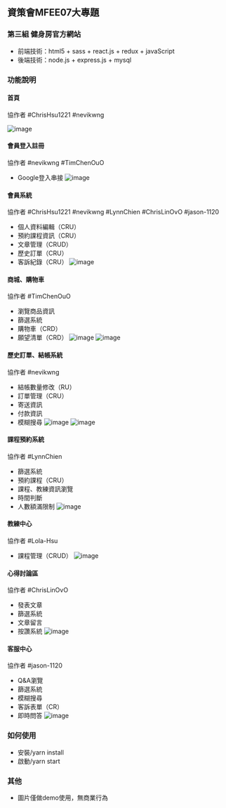 ## 資策會MFEE07大專題

### 第三組 健身房官方網站
+ 前端技術：html5 + sass + react.js + redux + javaScript
+ 後端技術：node.js + express.js + mysql

### 功能說明
#### 首頁
協作者 #ChrisHsu1221 #nevikwng

![image](https://github.com/LynnChien/iiiedu-gym-frontend/blob/master/public/readMeImg/首頁.png)

#### 會員登入註冊
協作者 #nevikwng #TimChenOuO

+ Google登入串接
![image](https://github.com/LynnChien/iiiedu-gym-frontend/blob/master/public/readMeImg/會員登入註冊.png)

#### 會員系統
協作者 #ChrisHsu1221 #nevikwng #LynnChien #ChrisLinOvO #jason-1120

+ 個人資料編輯（CRU）
+ 預約課程資訊（CRU）
+ 文章管理（CRUD）
+ 歷史訂單（CRU）
+ 客訴紀錄（CRU）
![image](https://github.com/LynnChien/iiiedu-gym-frontend/blob/master/public/readMeImg/會員中心.png)

#### 商城、購物車
協作者 #TimChenOuO

+ 瀏覽商品資訊
+ 篩選系統
+ 購物車（CRD）
+ 願望清單（CRD）
![image](https://github.com/LynnChien/iiiedu-gym-frontend/blob/master/public/readMeImg/商城.png)
![image](https://github.com/LynnChien/iiiedu-gym-frontend/blob/master/public/readMeImg/購物車.png)

#### 歷史訂單、結帳系統
協作者 #nevikwng

+ 結帳數量修改（RU）
+ 訂單管理（CRU）
+ 寄送資訊
+ 付款資訊
+ 模糊搜尋
![image](https://github.com/LynnChien/iiiedu-gym-frontend/blob/master/public/readMeImg/歷史訂單.png)
![image](https://github.com/LynnChien/iiiedu-gym-frontend/blob/master/public/readMeImg/結帳系統.png)

#### 課程預約系統
協作者 #LynnChien

+ 篩選系統
+ 預約課程（CRU）
+ 課程、教練資訊瀏覽
+ 時間判斷
+ 人數額滿限制
![image](https://github.com/LynnChien/iiiedu-gym-frontend/blob/master/public/readMeImg/課程預約.png)

#### 教練中心
協作者 #Lola-Hsu

+ 課程管理（CRUD）
![image](https://github.com/LynnChien/iiiedu-gym-frontend/blob/master/public/readMeImg/教練中心.png)

#### 心得討論區
協作者 #ChrisLinOvO

+ 發表文章
+ 篩選系統
+ 文章留言
+ 按讚系統
![image](https://github.com/LynnChien/iiiedu-gym-frontend/blob/master/public/readMeImg/心得討論.png)

#### 客服中心
協作者 #jason-1120

+ Q&A瀏覽
+ 篩選系統
+ 模糊搜尋
+ 客訴表單（CR）
+ 即時問答
![image](https://github.com/LynnChien/iiiedu-gym-frontend/blob/master/public/readMeImg/客服中心.png)

### 如何使用
+ 安裝/yarn install
+ 啟動/yarn start

### 其他
+ 圖片僅做demo使用，無商業行為
